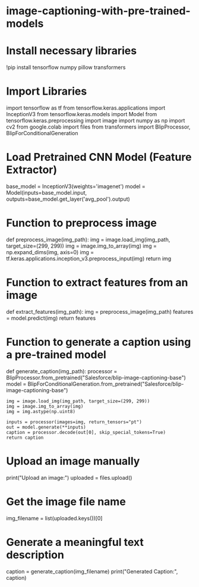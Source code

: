 # image-captioning-with-pre-trained-models
# Install necessary libraries
!pip install tensorflow numpy pillow transformers

# Import Libraries
import tensorflow as tf
from tensorflow.keras.applications import InceptionV3
from tensorflow.keras.models import Model
from tensorflow.keras.preprocessing import image
import numpy as np
import cv2
from google.colab import files
from transformers import BlipProcessor, BlipForConditionalGeneration

# Load Pretrained CNN Model (Feature Extractor)
base_model = InceptionV3(weights='imagenet')
model = Model(inputs=base_model.input, outputs=base_model.get_layer('avg_pool').output)

# Function to preprocess image
def preprocess_image(img_path):
    img = image.load_img(img_path, target_size=(299, 299))
    img = image.img_to_array(img)
    img = np.expand_dims(img, axis=0)
    img = tf.keras.applications.inception_v3.preprocess_input(img)
    return img

# Function to extract features from an image
def extract_features(img_path):
    img = preprocess_image(img_path)
    features = model.predict(img)
    return features

# Function to generate a caption using a pre-trained model
def generate_caption(img_path):
    processor = BlipProcessor.from_pretrained("Salesforce/blip-image-captioning-base")
    model = BlipForConditionalGeneration.from_pretrained("Salesforce/blip-image-captioning-base")

    img = image.load_img(img_path, target_size=(299, 299))
    img = image.img_to_array(img)
    img = img.astype(np.uint8)

    inputs = processor(images=img, return_tensors="pt")
    out = model.generate(**inputs)
    caption = processor.decode(out[0], skip_special_tokens=True)
    return caption

# Upload an image manually
print("Upload an image:")
uploaded = files.upload()

# Get the image file name
img_filename = list(uploaded.keys())[0]

# Generate a meaningful text description
caption = generate_caption(img_filename)
print("Generated Caption:", caption)
